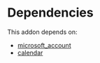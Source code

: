 # Dependencies

This addon depends on:

- [microsoft_account](../../odoo-bringout-oca-ocb-microsoft_account)
- [calendar](../../odoo-bringout-oca-ocb-calendar)
